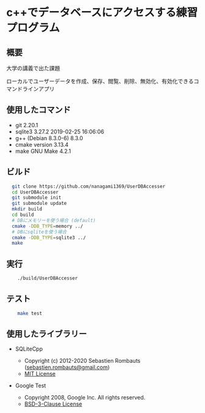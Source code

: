 # c++でデータベースにアクセスする練習プログラム

## 概要

大学の講義で出た課題

ローカルでユーザーデータを作成、保存、閲覧、削除、無効化、有効化できるコマンドラインアプリ

## 使用したコマンド

* git 2.20.1
* sqlite3 3.27.2 2019-02-25 16:06:06
* g++ (Debian 8.3.0-6) 8.3.0
* cmake version 3.13.4
* make GNU Make 4.2.1

## ビルド

```bash
  git clone https://github.com/nanagami1369/UserDBAccesser
  cd UserDBAccesser
  git submodule init
  git submodule update
  mkdir build
  cd build
  # DBにメモリーを使う場合 (default)
  cmake -DDB_TYPE=memory ../
  # DBにsqliteを使う場合
  cmake -DDB_TYPE=sqlite3 ../
  make
```

## 実行

```bash
    ./build/UserDBAccesser
```

## テスト

```bash
    make test
```

## 使用したライブラリー

* SQLiteCpp
  * Copyright (c) 2012-2020 Sebastien Rombauts (sebastien.rombauts@gmail.com)
  * [MIT License](https://github.com/SRombauts/SQLiteCpp/blob/master/LICENSE.txt)

* Google Test
  * Copyright 2008, Google Inc. All rights reserved.
  * [BSD-3-Clause License](https://github.com/google/googletest/blob/master/LICENSE)
